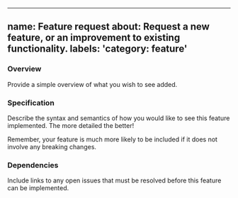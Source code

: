 ______________________________________________________________________

## name: Feature request about: Request a new feature, or an improvement to existing functionality. labels: 'category: feature'

### Overview

Provide a simple overview of what you wish to see added.

### Specification

Describe the syntax and semantics of how you would like to see this feature implemented. The more detailed the better!

Remember, your feature is much more likely to be included if it does not involve any breaking changes.

### Dependencies

Include links to any open issues that must be resolved before this feature can be implemented.
